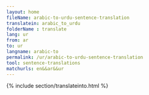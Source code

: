 ```yaml
---
layout: home
fileName: arabic-to-urdu-sentence-translation
translatein: arabic_to_urdu
folderName : translate
lang: ur
from: ar
to: ur
langname: arabic-to
permalink: /ur/arabic-to-urdu-sentence-translation
tool: sentence-translations
matchurls: en&&ar&&ur
---
```

{% include section/translateinto.html %}
